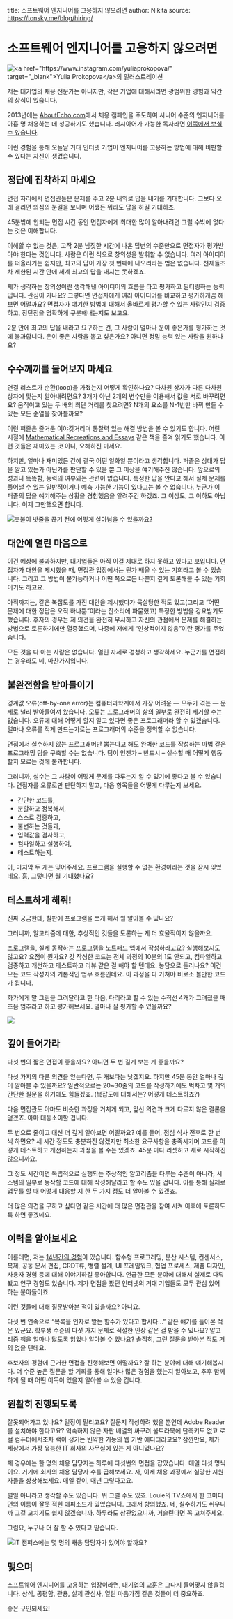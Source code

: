 title: 소프트웨어 엔지니어를 고용하지 않으려면
author: Nikita
source: https://tonsky.me/blog/hiring/

# 소프트웨어 엔지니어를 고용하지 않으려면

![](https://tonsky.me/blog/hiring/cover@2x.png '<a href="https://www.instagram.com/yuliaprokopova/" target="_blank">Yulia Prokopova</a>의 일러스트레이션')

저는 대기업의 채용 전문가는 아니지만, 작은 기업에 대해서라면 광범위한 경험과 약간의 상식이 있습니다.

2013년에는 [AboutEcho.com](https://web.archive.org/web/20140101000655/http://aboutecho.com/)에서 채용 캠페인을 주도하여 시니어 수준의 엔지니어를 아홉 명 채용하는 데 성공하기도 했습니다. 러시아어가 가능한 독자라면 [이쪽에서 보실 수 있습니다](https://tonsky.livejournal.com/288899.html).

이런 경험을 통해 오늘날 거대 인터넷 기업이 엔지니어를 고용하는 방법에 대해 비판할 수 있다는 자신이 생겼습니다.

## 정답에 집착하지 마세요

면접 자리에서 면접관들은 문제를 주고 2분 내외로 답을 내기를 기대합니다. 그보다 오래 걸리면 의심의 눈길을 보내며 어쨌든 뭐라도 답을 하길 기대하죠.

45분밖에 안되는 면접 시간 동안 면접자에게 최대한 많이 알아내려면 그럴 수밖에 없다는 것은 이해합니다.

이해할 수 없는 것은, 고작 2분 남짓한 시간에 나온 답변의 수준만으로 면접자가 평가받아야 한다는 것입니다. 사람은 이런 식으로 창의성을 발휘할 수 없습니다. 여러 아이디어를 떠올리기는 쉽지만, 최고의 답이 가장 첫 번째에 나오리라는 법은 없습니다. 천재들조차 제한된 시간 안에 세계 최고의 답을 내지는 못하겠죠.

제가 생각하는 창의성이란 생각해낸 아이디어의 흐름을 타고 평가하고 필터링하는 능력입니다. 관심이 가나요? 그렇다면 면접자에게 여러 아이디어를 비교하고 평가하게끔 해보면 어떨까요? 면접자가 얘기한 방법에 대해서 올바르게 평가할 수 있는 사람인지 검증하고, 장단점을 명확하게 구분해내는지도 보고요.

2분 안에 최고의 답을 내라고 요구하는 건, 그 사람이 얼마나 운이 좋은가를 평가하는 것에 불과합니다. 운이 좋은 사람을 뽑고 싶은가요? 아니면 정말 능력 있는 사람을 원하나요?

## 수수께끼를 물어보지 마세요

연결 리스트가 순환(loop)을 가졌는지 어떻게 확인하나요? 다차원 상자가 다른 다차원 상자에 맞는지 알아내려면요? 3개가 아닌 2개의 변수만을 이용해서 값을 서로 바꾸려면요? 움직이고 있는 두 배의 최단 거리를 찾으려면? N개의 요소를 N-1번만 바꿔 만들 수 있는 모든 순열을 찾아볼까요?

이런 퍼즐은 즐거운 이야깃거리며 통찰력 있는 해결 방법을 볼 수 있기도 합니다. 어린 시절에 [Mathematical Recreations and Essays](http://www.gutenberg.org/ebooks/26839) 같은 책을 즐겨 읽기도 했습니다. 이런 것들은 재미있는 _것_ 이니, 오해하진 마세요.

하지만, 얼마나 재미있든 간에 결국 어떤 일화일 뿐이라고 생각합니다. 퍼즐은 상대가 답을 알고 있는가 아닌가를 판단할 수 있을 뿐 그 이상을 얘기해주진 않습니다. 앞으로의 성과나 똑똑함, 능력의 여부와는 관련이 없습니다. 특정한 답을 안다고 해서 실제 문제를 풀어낼 수 있는 일반적이거나 예측 가능한 기능이 있다고는 볼 수 없습니다. 누군가 이 퍼즐의 답을 얘기해주는 상황을 경험했음을 알려주긴 하겠죠. 그 이상도, 그 이하도 아닙니다. 이제 그만했으면 합니다.

![](https://tonsky.me/blog/hiring/puzzle@2x.png '촛불이 밧줄을 끊기 전에 어떻게 살아남을 수 있을까요?')

## 대안에 열린 마음으로

이건 예상에 불과하지만, 대기업들은 아직 이걸 제대로 하지 못하고 있다고 보입니다. 면접자가 대안을 제시했을 때, 면접관 입장에서는 뭔가 배울 수 있는 기회라고 볼 수 있습니다. 그리고 그 방법이 불가능하거나 어떤 쪽으로든 나쁜지 깊게 토론해볼 수 있는 기회이기도 하고요.

아직까지는, 같은 복잡도를 가진 대안을 제시했다가 묵살당한 적도 있고(그리고 “어떤 문제에 대한 정답은 오직 하나뿐”이라는 잔소리에 파묻혔고) 특정한 방법을 강요받기도 했습니다. 후자의 경우는 제 의견을 완전히 무시하고 자신의 관점에서 문제를 해결하는 방법으로 토론하기에만 열중했으며, 나중에 저에게 “인상적이지 않음”이란 평가를 주었습니다.

모든 것을 다 아는 사람은 없습니다. 열린 자세로 경청하고 생각하세요. 누군가를 면접하는 경우라도 네, 마찬가지입니다.

## 불완전함을 받아들이기

경계값 오류(off-by-one error)는 컴퓨터과학계에서 가장 어려운 — 모두가 겪는 — 문제로 널리 받아들여져 왔습니다. 오류는 프로그래머의 삶의 일부로 완전히 제거할 수는 없습니다. 오류에 대해 어떻게 할지 알고 있다면 좋은 프로그래머라 할 수 있겠습니다. 얼마나 오류를 적게 만드는가로는 프로그래머의 수준을 정의할 수 없습니다.

면접에서 실수하지 않는 프로그래머만 뽑는다고 해도 완벽한 코드를 작성하는 마법 같은 프로그래밍 팀을 구축할 수는 없습니다. 팀이 언젠가 – 반드시 – 실수할 때 어떻게 행동할지 모르는 것에 불과합니다.

그러니까, 실수는 그 사람이 어떻게 문제를 다루는지 알 수 있기에 좋다고 볼 수 있습니다. 면접자를 오류로만 판단하지 말고, 다음 항목들을 어떻게 다루는지 보세요.

  * 간단한 코드를,
  * 분할하고 정복해서,
  * 스스로 검증하고,
  * 불변하는 것들과,
  * 입력값을 검사하고,
  * 컴파일하고 실행하여,
  * 테스트하는지.

아, 마지막 두 개는 잊어주세요. 프로그램을 실행할 수 없는 환경이라는 것을 잠시 잊었네요. 흠, 그렇다면 뭘 기대했나요?

## 테스트하게 해줘!

진짜 궁금한데, 칠판에 프로그램을 쓰게 해서 뭘 알아볼 수 있나요?

그러니까, 알고리즘에 대한, 추상적인 것들을 토론하는 게 더 효율적이지 않을까요.

프로그램을, 실제 동작하는 프로그램을 노트패드 앱에서 작성하라고요? 실행해보지도 않고요? 요점이 뭔가요? 갓 작성한 코드는 전체 과정의 10분의 1도 안되고, 컴파일하고 검증하고 개선하고 테스트하고 리뷰 같은 걸 해야 할 텐데요. 농담으로 들리나요? 이건 모든 코드 작성자의 기본적인 업무 흐름인데요. 이 과정을 다 거쳐야 비로소 볼만한 코드가 됩니다.

화가에게 말 그림을 그려달라고 한 다음, 다리라고 할 수 있는 수직선 4개가 그려졌을 때 즈음 멈추라고 하고 평가해보세요. 얼마나 잘 평가할 수 있을까요?

![](https://tonsky.me/blog/hiring/horse.png)

## 깊이 들어가라

다섯 번의 짧은 면접이 좋을까요? 아니면 두 번 길게 보는 게 좋을까요?

다섯 가지의 다른 의견을 얻는다면, 두 개보다는 낫겠지요. 하지만 45분 동안 얼마나 깊이 알아볼 수 있을까요? 일반적으로는 20~30줄의 코드를 작성하기에도 벅차고 몇 개의 간단한 질문을 하기에도 힘들겠죠. (복잡도에 대해서는? 어떻게 테스트하죠?)

다음 면접관도 아마도 비슷한 과정을 거치게 되고, 앞선 의견과 크게 다르지 않은 결론을 얻겠죠. 아마 대동소이할 겁니다.

두 번으로 줄이고 대신 더 깊게 알아보면 어떨까요? 예를 들어, 점심 식사 전후로 한 번씩 하면요? 세 시간 정도도 충분하진 않겠지만 최소한 요구사항을 충족시키며 코드를 어떻게 테스트하고 개선하는지 과정을 볼 수는 있겠죠. 45분 마다 리셋하고 새로 시작하진 않으니까요.

그 정도 시간이면 독립적으로 실행되는 추상적인 알고리즘을 다루는 수준이 아니라, 시스템의 일부로 동작할 코드에 대해 작성해달라고 할 수도 있을 겁니다. 이를 통해 실제로 업무를 할 때 어떻게 대응할 지 한 두 가지 정도 더 알아볼 수 있겠죠.

더 많은 의견을 구하고 싶다면 같은 시간에 더 많은 면접관을 참여 시켜 이후에 토론하도록 하면 좋겠네요.

## 이력을 알아보세요

이를테면, 저는 [14년간의 경험](https://tonsky.me/projects/)이 있습니다. 함수형 프로그래밍, 분산 시스템, 컨센서스, 복제, 공동 문서 편집, CRDT류, 병렬 설계, UI 프레임워크, 협업 프로세스, 제품 디자인, 사용자 경험 등에 대해 이야기하길 좋아합니다. 언급한 모든 분야에 대해서 실제로 다뤄봤고 연구 경험도 있습니다. 제가 면접을 봤던 인터넷의 거대 기업들도 모두 관심 있어 하는 분야들이죠.

이런 것들에 대해 질문받아본 적이 있을까요? 아니요.

다섯 번 연속으로 “목록을 인자로 받는 함수가 있다고 합시다…” 같은 얘기를 들어본 적은 있군요. 학부생 수준의 다섯 가지 문제로 적절한 인상 같은 걸 받을 수 있나요? 알고리즘 책을 얼마나 닳도록 읽었나 알아볼 수 있나요? 솔직히, 그런 질문을 받아본 적도 거의 없을 텐데요.

후보자의 경험에 근거한 면접을 진행해보면 어떨까요? 잘 하는 분야에 대해 얘기해봅시다. 더 수준 높은 질문을 할 기회를 통해 얼마나 많은 경험을 했는지 알아보고, 추후 함께하게 될 때 어떤 이득이 있을지 알아볼 수 있을 겁니다.

## 원활히 진행되도록

잘못되어가고 있나요? 일정이 밀리고요? 질문지 작성하려 했을 뿐인데 Adobe Reader를 설치해야 한다고요? 익숙하지 않은 자판 배열의 싸구려 울트라북에 단축키도 없고 로컬 컴퓨터에서조차 랙이 생기는 빈약한 기능의 웹 기반 에디터라고요? 잠깐만요, 제가 세상에서 가장 유능한 IT 회사의 사무실에 있는 게 아니었나요?

제 경우에는 한 명의 채용 담당자는 하루에 다섯번의 면접을 잡았습니다. 매일 다섯 명씩이요. 거기에 회사의 채용 담당자 수를 곱해보세요. 자, 이제 채용 과정에서 실망한 지원자들을 상상해보세요. 매일 같이, 매년 그렇다고요.

별일 아니라고 생각할 수도 있습니다. 뭐 그럴 수도 있죠. Louie의 TV쇼에서 한 코미디언의 이름이 잘못 적힌 에피소드가 있었습니다. 그래서 항의했죠. 네, 실수하기도 쉬우니까 그걸 고치기도 쉽지 않겠습니까. 하루라도 상관없으니까, 거슬린다면 꼭 고쳐주세요.

그럼요, 누구나 더 잘 할 수 있다고 믿습니다.

![](https://tonsky.me/blog/hiring/recruiters.png 'IT 캠퍼스에는 몇 명의 채용 담당자가 있어야 할까요?')

## 맺으며

소프트웨어 엔지니어를 고용하는 입장이라면, 대기업의 교훈은 그다지 들어맞지 않을겁니다. 상식, 공평함, 관용, 실제 관심사, 열린 마음가짐 같은 것들이 더 중요하죠.

좋은 구인되세요!

